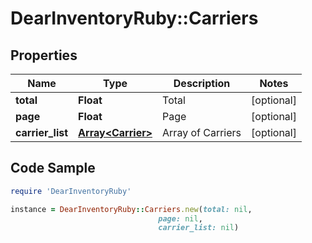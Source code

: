 # DearInventoryRuby::Carriers

## Properties

Name | Type | Description | Notes
------------ | ------------- | ------------- | -------------
**total** | **Float** | Total | [optional] 
**page** | **Float** | Page | [optional] 
**carrier_list** | [**Array&lt;Carrier&gt;**](Carrier.md) | Array of Carriers | [optional] 

## Code Sample

```ruby
require 'DearInventoryRuby'

instance = DearInventoryRuby::Carriers.new(total: nil,
                                 page: nil,
                                 carrier_list: nil)
```


